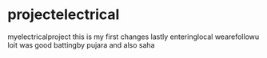 # projectelectrical
myelectricalproject
this is my first changes
lastly enteringlocal
wearefollowu
loit was good battingby
pujara
and also saha
